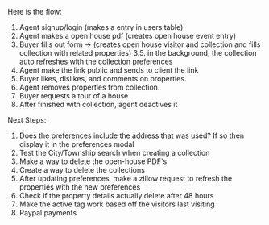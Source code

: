Here is the flow:
1. Agent signup/login (makes a entry in users table)
2. Agent makes a open house pdf (creates open house event entry)
3. Buyer fills out form -> (creates open house visitor and collection and fills collection with related properties)
3.5. in the background, the collection auto refreshes with the collection preferences
4. Agent make the link public and sends to client the link
5. Buyer likes, dislikes, and comments on properties.
6. Agent removes properties from collection.
7. Buyer requests a tour of a house
8. After finished with collection, agent deactives it

Next Steps:
1. Does the preferences include the address that was used? If so then display it in the preferences modal
2. Test the City/Township search when creating a collection
3. Make a way to delete the open-house PDF's
4. Create a way to delete the collections
5. After updating preferences, make a zillow request to refresh the properties with the new preferences
6. Check if the property details actually delete after 48 hours
7. Make the active tag work based off the visitors last visiting
8. Paypal payments
